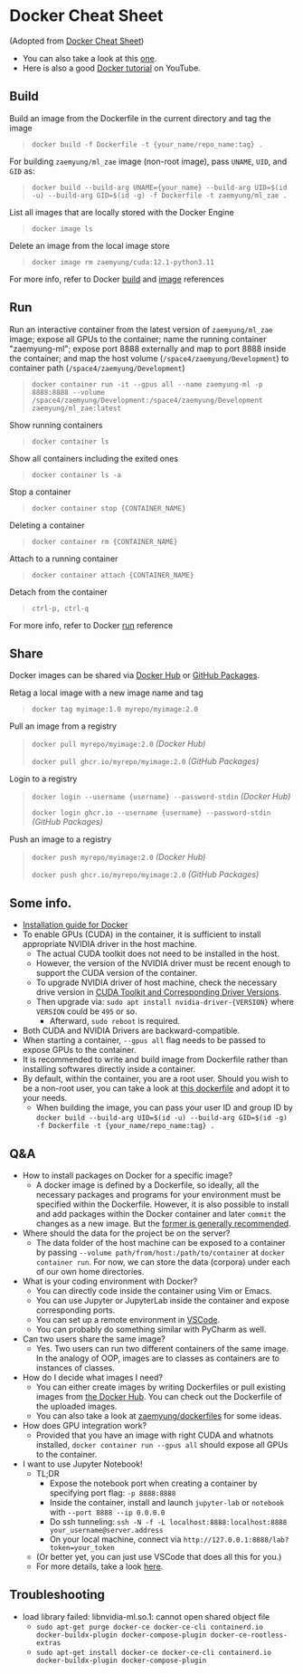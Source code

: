 # Docker Cheat Sheet
(Adopted from [Docker Cheat Sheet](https://www.docker.com/sites/default/files/d8/2019-09/docker-cheat-sheet.pdf))
- You can also take a look at this [one](https://github.com/minnesotanlp/servers/blob/main/Docker_for_Beginners_Version_2_1680555182.pdf).
- Here is also a good [Docker tutorial](https://www.youtube.com/watch?v=pg19Z8LL06w) on YouTube.

## Build
Build an image from the Dockerfile in the current directory and tag the image
> `docker build -f Dockerfile -t {your_name/repo_name:tag} .`

For building `zaemyung/ml_zae` image (non-root image), pass `UNAME`, `UID`, and `GID` as:
> `docker build --build-arg UNAME={your_name} --build-arg UID=$(id -u) --build-arg GID=$(id -g) -f Dockerfile -t zaemyung/ml_zae .`

List all images that are locally stored with the Docker Engine
> `docker image ls`

Delete an image from the local image store
> `docker image rm zaemyung/cuda:12.1-python3.11`

For more info, refer to Docker [build](https://docs.docker.com/engine/reference/commandline/build/) and [image](https://docs.docker.com/engine/reference/commandline/image/) references

## Run
Run an interactive container from the latest version of `zaemyung/ml_zae` image; expose all GPUs to the container; name the running container "zaemyung-ml"; expose port 8888 externally and map to port 8888 inside the container; and map the host volume (`/space4/zaemyung/Development`) to container path (`/space4/zaemyung/Development`)
> `docker container run -it --gpus all --name zaemyung-ml -p 8888:8888 --volume /space4/zaemyung/Development:/space4/zaemyung/Development zaemyung/ml_zae:latest`

Show running containers
> `docker container ls`

Show all containers including the exited ones
> `docker container ls -a`

Stop a container
> `docker container stop {CONTAINER_NAME}`

Deleting a container
> `docker container rm {CONTAINER_NAME}`

Attach to a running container
> `docker container attach {CONTAINER_NAME}`

Detach from the container
> `ctrl-p, ctrl-q`

For more info, refer to Docker [run](https://docs.docker.com/engine/reference/run/) reference

## Share
Docker images can be shared via [Docker Hub](https://hub.docker.com) or [GitHub Packages](https://github.com/features/packages).

Retag a local image with a new image name and tag
> `docker tag myimage:1.0 myrepo/myimage:2.0`

Pull an image from a registry
> `docker pull myrepo/myimage:2.0` *(Docker Hub)*
>
> `docker pull ghcr.io/myrepo/myimage:2.0` *(GitHub Packages)*

Login to a registry
> `docker login --username {username} --password-stdin` *(Docker Hub)*
>
> `docker login ghcr.io --username {username} --password-stdin` *(GitHub Packages)*

Push an image to a registry
> `docker push myrepo/myimage:2.0` *(Docker Hub)*
>
> `docker push ghcr.io/myrepo/myimage:2.0` *(GitHub Packages)*

## Some info.
- [Installation guide for Docker](https://docs.nvidia.com/datacenter/cloud-native/container-toolkit/install-guide.html#docker)
- To enable GPUs (CUDA) in the container, it is sufficient to install appropriate NVIDIA driver in the host machine.
  - The actual CUDA toolkit does not need to be installed in the host.
  - However, the version of the NVIDIA driver must be recent enough to support the CUDA version of the container.
  - To upgrade NVIDIA driver of host machine, check the necessary drive version in [CUDA Toolkit and Corresponding Driver Versions](https://docs.nvidia.com/cuda/cuda-toolkit-release-notes/index.html).
  - Then upgrade via: `sudo apt install nvidia-driver-{VERSION}` where `VERSION` could be `495` or so.
    - Afterward, `sudo reboot` is required.
- Both CUDA and NVIDIA Drivers are backward-compatible.
- When starting a container, `--gpus all` flag needs to be passed to expose GPUs to the container.
- It is recommended to write and build image from Dockerfile rather than installing softwares directly inside a container.
- By default, within the container, you are a root user. Should you wish to be a non-root user, you can take a look at [this dockerfile](https://github.com/zaemyung/dockerfiles/blob/master/ml_non_root/Dockerfile) and adopt it to your needs.
  - When building the image, you can pass your user ID and group ID by `docker build --build-arg UID=$(id -u) --build-arg GID=$(id -g) -f Dockerfile -t {your_name/repo_name:tag} .`

## Q&A
- How to install packages on Docker for a specific image?
  - A docker image is defined by a Dockerfile, so ideally, all the necessary packages and programs for your environment must be specified within the Dockerfile. However, it is also possible to install and add packages within the Docker container and later `commit` the changes as a new image. But the [former is generally recommended](https://stackoverflow.com/questions/26110828/should-i-use-dockerfiles-or-image-commits).
- Where should the data for the project be on the server?
  - The data folder of the host machine can be exposed to a container by passing `--volume path/from/host:/path/to/container` at `docker container run`. For now, we can store the data (corpora) under each of our own home directories.
- What is your coding environment with Docker?
  - You can directly code inside the container using Vim or Emacs.
  - You can use Jupyter or JupyterLab inside the container and expose corresponding ports.
  - You can set up a remote environment in [VSCode](https://code.visualstudio.com/docs/remote/containers).
  - You can probably do something similar with PyCharm as well.
- Can two users share the same image?
  - Yes. Two users can run two different containers of the same image. In the analogy of OOP, images are to classes as containers are to instances of classes.
- How do I decide what images I need?
  - You can either create images by writing Dockerfiles or pull existing images from [the Docker Hub](https://hub.docker.com/). You can check out the Dockerfile of the uploaded images.
  - You can also take a look at [zaemyung/dockerfiles](https://github.com/zaemyung/dockerfiles) for some ideas.
- How does GPU integration work?
  - Provided that you have an image with right CUDA and whatnots installed, `docker container run --gpus all` should expose all GPUs to the container.
- I want to use Jupyter Notebook!
  - TL;DR
    - Expose the notebook port when creating a container by specifying port flag: `-p 8888:8888`
    - Inside the container, install and launch `jupyter-lab` or `notebook` with `--port 8888 --ip 0.0.0.0`
    - Do ssh tunneling: `ssh -N -f -L localhost:8888:localhost:8888 your_username@server.address`
    - On your local machine, connect via `http://127.0.0.1:8888/lab?token=your_token`
  - (Or better yet, you can just use VSCode that does all this for you.)
  - For more details, take a look [here](https://towardsdatascience.com/how-to-run-jupyter-notebook-on-docker-7c9748ed209f).

## Troubleshooting
- load library failed: libnvidia-ml.so.1: cannot open shared object file
  - `sudo apt-get purge docker-ce docker-ce-cli containerd.io docker-buildx-plugin docker-compose-plugin docker-ce-rootless-extras`
  - `sudo apt-get install docker-ce docker-ce-cli containerd.io docker-buildx-plugin docker-compose-plugin`
